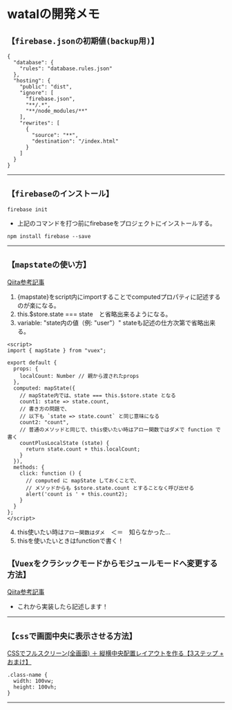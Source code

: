# watalの開発メモ

## `【firebase.jsonの初期値(backup用)】`

```
{
  "database": {
    "rules": "database.rules.json"
  },
  "hosting": {
    "public": "dist",
    "ignore": [
      "firebase.json",
      "**/.*",
      "**/node_modules/**"
    ],
    "rewrites": [
      {
        "source": "**",
        "destination": "/index.html"
      }
    ]
  }
}
```

---

## `【firebaseのインストール】`

```
firebase init
```

* 上記のコマンドを打つ前にfirebaseをプロジェクトにインストールする。

```
npm install firebase --save
```

---

## `【mapstateの使い方】`

[Qiita参考記事](https://qiita.com/Statham/items/046649bff81c00ba275e)

1. {mapstate}をscript内にimportすることでcomputedプロパティに記述するのが楽になる。
2. this.$store.state === state　と省略出来るようになる。
3. variable: "state内の値（例: "user"）" stateも記述の仕方次第で省略出来る。

```
<script>
import { mapState } from "vuex";

export default {
  props: {
    localCount: Number // 親から渡されたprops
  },
  computed: mapState({
    // mapState内では、state === this.$store.state となる
    count1: state => state.count,
    // 書き方の問題で、
    // 以下も `state => state.count` と同じ意味になる
    count2: "count",
    // 普通のメソッドと同じで、this使いたい時はアロー関数ではダメで function で書く
    countPlusLocalState (state) {
      return state.count + this.localCount;
    }
  }),
  methods: {
    click: function () {
      // computed に mapState しておくことで、
      // メソッドからも $store.state.count とすることなく呼び出せる
      alert('count is ' + this.count2);
    }
  }
};
</script>
```
4. this使いたい時は`アロー関数はダメ`　＜＝　知らなかった...
5. thisを使いたいときはfunctionで書く！

## `【Vuexをクラシックモードからモジュールモードへ変更する方法】`

[Qiita参考記事](https://qiita.com/y-miine/items/028c73aa3f87e983ed4c)

* これから実装したら記述します！

---

## `【cssで画面中央に表示させる方法】`

[CSSでフルスクリーン(全画面) ＋ 縦横中央配置レイアウトを作る【3ステップ + おまけ】](https://mae.chab.in/archives/2749#post2749-1)

```
.class-name {
  width: 100vw;
  height: 100vh;
}
```

---


